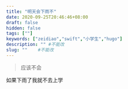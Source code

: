 ```yaml
---
title: "明天会下雨不"
date: 2020-09-25T20:46:46+08:00
draft: false
hidden: false
tags: [""]
keywords: ["zeidiao","swift","小学生","hugo"]
description: "" #不能改
slug: ""    #不能改
---
```


> 应该不会

如果下雨了我就不去上学